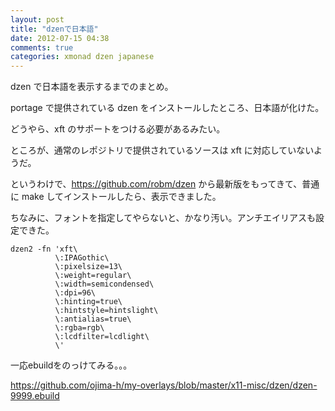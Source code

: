 ```yaml
---
layout: post
title: "dzenで日本語"
date: 2012-07-15 04:38
comments: true
categories: xmonad dzen japanese
---
```


dzen で日本語を表示するまでのまとめ。

portage で提供されている dzen をインストールしたところ、日本語が化けた。

どうやら、xft のサポートをつける必要があるみたい。

ところが、通常のレポジトリで提供されているソースは xft に対応していないようだ。

というわけで、<https://github.com/robm/dzen> から最新版をもってきて、普通に make してインストールしたら、表示できました。

ちなみに、フォントを指定してやらないと、かなり汚い。アンチエイリアスも設定できた。

    dzen2 -fn 'xft\
              \:IPAGothic\
              \:pixelsize=13\
              \:weight=regular\
              \:width=semicondensed\
              \:dpi=96\
              \:hinting=true\
              \:hintstyle=hintslight\
              \:antialias=true\
              \:rgba=rgb\
              \:lcdfilter=lcdlight\
              \'

一応ebuildをのっけてみる。。。

<https://github.com/ojima-h/my-overlays/blob/master/x11-misc/dzen/dzen-9999.ebuild>
